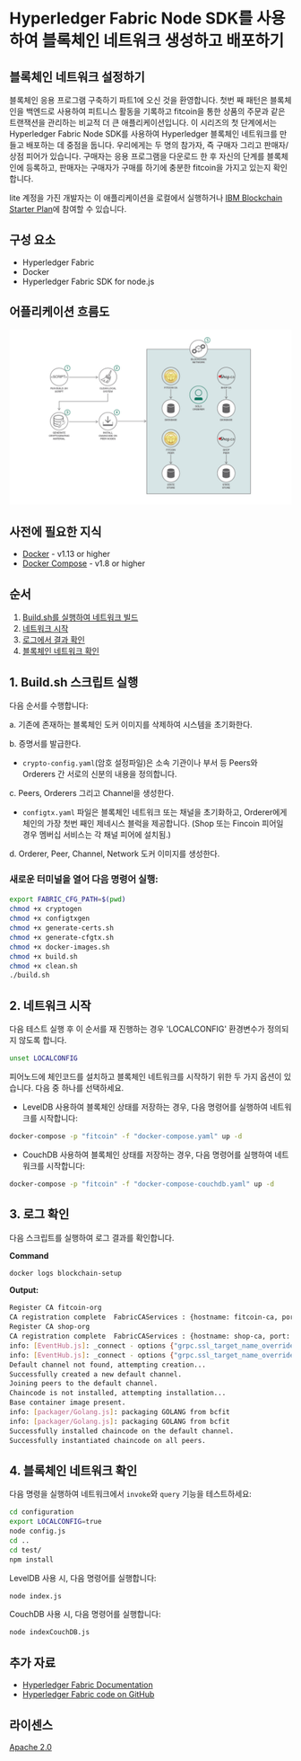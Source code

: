 # Hyperledger Fabric Node SDK를 사용하여 블록체인 네트워크 생성하고 배포하기

## 블록체인 네트워크 설정하기

블록체인 응용 프로그램 구축하기 파트1에 오신 것을 환영합니다. 첫번 째 패턴은 블록체인을 백엔드로 사용하여 피트니스 활동을 기록하고 fitcoin을 통한 상품의 주문과 같은 트랜잭션을 관리하는 비교적 더 큰 애플리케이션입니다. 이 시리즈의 첫 단계에서는 Hyperledger Fabric Node SDK를 사용하여 Hyperledger 블록체인 네트워크를 만들고 배포하는 데 중점을 둡니다. 우리에게는 두 명의 참가자, 즉 구매자 그리고 판매자/상점 피어가 있습니다. 구매자는 응용 프로그램을 다운로드 한 후 자신의 단계를 블록체인에 등록하고, 판매자는 구매자가 구매를 하기에 충분한 fitcoin을 가지고 있는지 확인합니다.

lite 계정을 가진 개발자는 이 애플리케이션을 로컬에서 실행하거나 [IBM Blockchain Starter Plan](https://www.ibm.com/blogs/blockchain/2018/03/getting-started-on-the-ibm-blockchain-platform-starter-plan/)에 참여할 수 있습니다.

## 구성 요소
* Hyperledger Fabric
* Docker
* Hyperledger Fabric SDK for node.js


## 어플리케이션 흐름도
![Application Workflow](images/Pattern1-Build-a-network.png)

## 사전에 필요한 지식
* [Docker](https://www.docker.com/products/overview) - v1.13 or higher
* [Docker Compose](https://docs.docker.com/compose/overview/) - v1.8 or higher

## 순서
1. [Build.sh를 실행하여 네트워크 빌드](#1-buildsh-스크립트-실행)
2. [네트워크 시작](#2-네트워크-시작)
3. [로그에서 결과 확인](#3-로그-확인)
4. [블록체인 네트워크 확인](#4-블록체인-네트워크-확인)

## 1. Build.sh 스크립트 실행
다음 순서를 수행합니다:

a. 기존에 존재하는 블록체인 도커 이미지를 삭제하여 시스템을 초기화한다.

b. 증명서를 발급한다.

  * `crypto-config.yaml`(암호 설정파일)은 소속 기관이나 부서 등 Peers와 Orderers 간 서로의 신분의 내용을 정의합니다.

c. Peers, Orderers 그리고 Channel을 생성한다.

  * `configtx.yaml` 파일은 블록체인 네트워크 또는 채널을 초기화하고, Orderer에게 체인의 가장 첫번 째인 제네시스 블럭을 제공합니다. (Shop 또는 Fincoin 피어일 경우 멤버십 서비스는 각 채널 피어에 설치됨.)

d. Orderer, Peer, Channel, Network 도커 이미지를 생성한다.

### 새로운 터미널을 열어 다음 명령어 실행:
```bash
export FABRIC_CFG_PATH=$(pwd)
chmod +x cryptogen
chmod +x configtxgen
chmod +x generate-certs.sh
chmod +x generate-cfgtx.sh
chmod +x docker-images.sh
chmod +x build.sh
chmod +x clean.sh
./build.sh
```

## 2. 네트워크 시작

다음 테스트 실행 후 이 순서를 재 진행하는 경우 'LOCALCONFIG' 환경변수가 정의되지 않도록 합니다.
```bash
unset LOCALCONFIG  
```

피어노드에 체인코드를 설치하고 블록체인 네트워크를 시작하기 위한 두 가지 옵션이 있습니다. 다음 중 하나를 선택하세요.
* LevelDB 사용하여 블록체인 상태를 저장하는 경우, 다음 명령어를 실행하여 네트워크를 시작합니다:
```bash
docker-compose -p "fitcoin" -f "docker-compose.yaml" up -d    
```
* CouchDB 사용하여 블록체인 상태를 저장하는 경우, 다음 명령어를 실행하여 네트워크를 시작합니다:
```bash
docker-compose -p "fitcoin" -f "docker-compose-couchdb.yaml" up -d    
```

## 3. 로그 확인

다음 스크립트를 실행하여 로그 결과를 확인합니다.

**Command**
```bash
docker logs blockchain-setup
```
**Output:**
```bash
Register CA fitcoin-org
CA registration complete  FabricCAServices : {hostname: fitcoin-ca, port: 7054}
Register CA shop-org
CA registration complete  FabricCAServices : {hostname: shop-ca, port: 7054}
info: [EventHub.js]: _connect - options {"grpc.ssl_target_name_override":"shop-peer","grpc.default_authority":"shop-peer"}
info: [EventHub.js]: _connect - options {"grpc.ssl_target_name_override":"fitcoin-peer","grpc.default_authority":"fitcoin-peer"}
Default channel not found, attempting creation...
Successfully created a new default channel.
Joining peers to the default channel.
Chaincode is not installed, attempting installation...
Base container image present.
info: [packager/Golang.js]: packaging GOLANG from bcfit
info: [packager/Golang.js]: packaging GOLANG from bcfit
Successfully installed chaincode on the default channel.
Successfully instantiated chaincode on all peers.
```


## 4. 블록체인 네트워크 확인

다음 명령을 실행하여 네트워크에서 `invoke`와 `query` 기능을 테스트하세요:
```bash
cd configuration
export LOCALCONFIG=true
node config.js
cd ..
cd test/
npm install
```

LevelDB 사용 시, 다음 명령어를 실행합니다:
```bash
node index.js
```

CouchDB 사용 시, 다음 명령어를 실행합니다:
```bash
node indexCouchDB.js
```


## 추가 자료
* [Hyperledger Fabric Documentation](https://hyperledger-fabric.readthedocs.io/en/release-1.1/)
* [Hyperledger Fabric code on GitHub](https://github.com/hyperledger/fabric)

## 라이센스
[Apache 2.0](LICENSE)
